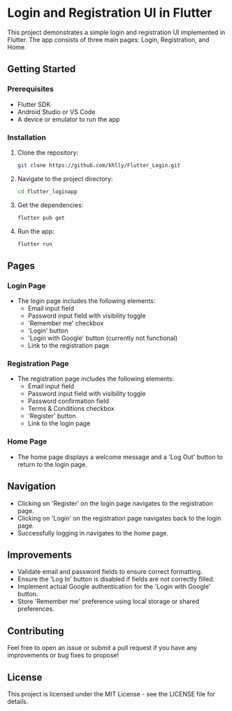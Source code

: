 # Login and Registration UI in Flutter

This project demonstrates a simple login and registration UI implemented in Flutter. The app consists of three main pages: Login, Registration, and Home.

## Getting Started

### Prerequisites
- Flutter SDK
- Android Studio or VS Code
- A device or emulator to run the app

### Installation
1. Clone the repository:
   ```bash
   git clone https://github.com/khlly/Flutter_Login.git
   ```
2. Navigate to the project directory:
   ```bash
   cd flutter_loginapp
   ```
3. Get the dependencies:
   ```bash
   flutter pub get
   ```
4. Run the app:
   ```bash
   flutter run
   ```

## Pages

### Login Page
- The login page includes the following elements:
  - Email input field
  - Password input field with visibility toggle
  - 'Remember me' checkbox
  - 'Login' button
  - 'Login with Google' button (currently not functional)
  - Link to the registration page

### Registration Page
- The registration page includes the following elements:
  - Email input field
  - Password input field with visibility toggle
  - Password confirmation field
  - Terms & Conditions checkbox
  - 'Register' button
  - Link to the login page

### Home Page
- The home page displays a welcome message and a 'Log Out' button to return to the login page.

## Navigation
- Clicking on 'Register' on the login page navigates to the registration page.
- Clicking on 'Login' on the registration page navigates back to the login page.
- Successfully logging in navigates to the home page.

## Improvements
- Validate email and password fields to ensure correct formatting.
- Ensure the 'Log In' button is disabled if fields are not correctly filled.
- Implement actual Google authentication for the 'Login with Google' button.
- Store 'Remember me' preference using local storage or shared preferences.

## Contributing
Feel free to open an issue or submit a pull request if you have any improvements or bug fixes to propose!

## License
This project is licensed under the MIT License - see the LICENSE file for details.

